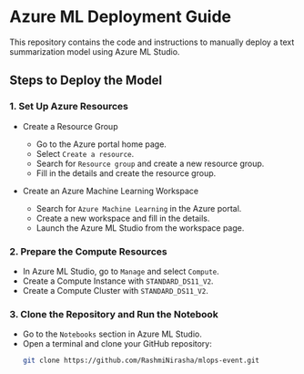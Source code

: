 # Azure ML Deployment Guide

This repository contains the code and instructions to manually deploy a text summarization model using Azure ML Studio.

## Steps to Deploy the Model

### 1. Set Up Azure Resources

- Create a Resource Group
  - Go to the Azure portal home page.
  - Select `Create a resource`.
  - Search for `Resource group` and create a new resource group.
  - Fill in the details and create the resource group.

- Create an Azure Machine Learning Workspace
  - Search for `Azure Machine Learning` in the Azure portal.
  - Create a new workspace and fill in the details.
  - Launch the Azure ML Studio from the workspace page.

### 2. Prepare the Compute Resources

- In Azure ML Studio, go to `Manage` and select `Compute`.
- Create a Compute Instance with `STANDARD_DS11_V2`.
- Create a Compute Cluster with `STANDARD_DS11_V2`.

### 3. Clone the Repository and Run the Notebook

- Go to the `Notebooks` section in Azure ML Studio.
- Open a terminal and clone your GitHub repository:
  ```sh
  git clone https://github.com/RashmiNirasha/mlops-event.git
